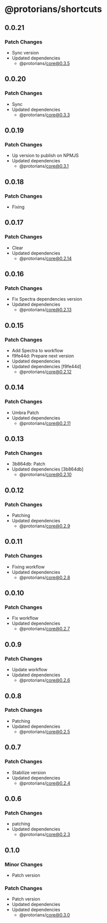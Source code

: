 # @protorians/shortcuts

## 0.0.21

### Patch Changes

- Sync version
- Updated dependencies
  - @protorians/core@0.3.5

## 0.0.20

### Patch Changes

- Sync
- Updated dependencies
  - @protorians/core@0.3.3

## 0.0.19

### Patch Changes

- Up version to publish on NPMJS
- Updated dependencies
  - @protorians/core@0.3.1

## 0.0.18

### Patch Changes

- Fixing

## 0.0.17

### Patch Changes

- Clear
- Updated dependencies
  - @protorians/core@0.2.14

## 0.0.16

### Patch Changes

- Fix Spectra dependencies version
- Updated dependencies
  - @protorians/core@0.2.13

## 0.0.15

### Patch Changes

- Add Spectra to workflow
- f9fe44d: Prepare next version
- Updated dependencies
- Updated dependencies [f9fe44d]
  - @protorians/core@0.2.12

## 0.0.14

### Patch Changes

- Umbra Patch
- Updated dependencies
  - @protorians/core@0.2.11

## 0.0.13

### Patch Changes

- 3b864db: Patch
- Updated dependencies [3b864db]
  - @protorians/core@0.2.10

## 0.0.12

### Patch Changes

- Patching
- Updated dependencies
  - @protorians/core@0.2.9

## 0.0.11

### Patch Changes

- Fixing workflow
- Updated dependencies
  - @protorians/core@0.2.8

## 0.0.10

### Patch Changes

- Fix workflow
- Updated dependencies
  - @protorians/core@0.2.7

## 0.0.9

### Patch Changes

- Update workflow
- Updated dependencies
  - @protorians/core@0.2.6

## 0.0.8

### Patch Changes

- Patching
- Updated dependencies
  - @protorians/core@0.2.5

## 0.0.7

### Patch Changes

- Stabilize version
- Updated dependencies
  - @protorians/core@0.2.4

## 0.0.6

### Patch Changes

- patching
- Updated dependencies
  - @protorians/core@0.2.3

## 0.1.0

### Minor Changes

- Patch version

### Patch Changes

- Patch version
- Updated dependencies
- Updated dependencies
  - @protorians/core@0.3.0
